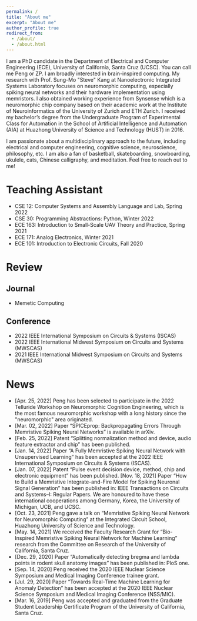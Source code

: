 ```yaml
---
permalink: /
title: "About me"
excerpt: "About me"
author_profile: true
redirect_from: 
  - /about/
  - /about.html
---
```


I am a PhD candidate in the Department of Electrical and Computer Engineering (ECE), University of California, Santa Cruz (UCSC). You can call me Peng or ZP. I am broadly interested in brain-inspired computing. My research with Prof. Sung-Mo "Steve" Kang at Nanoelectronic Integrated Systems Laboratory focuses on neuromorphic computing, especially spiking neural networks and their hardware implementation using memristors. I also obtained working experience from Synsense which is a neuromorphic chip company based on their academic work at the Institute of Neuroinformatics of the University of Zurich and ETH Zurich. I received my bachelor’s degree from the Undergraduate Program of Experimental Class for Automation in the School of Artificial Intelligence and Automation (AIA) at Huazhong University of Science and Technology (HUST) in 2016.

I am passionate about a multidisciplinary approach to the future, including electrical and computer engineering, cognitive science, neuroscience, philosophy, etc. I am also a fan of basketball, skateboarding, snowboarding, ukulele, cats, Chinese calligraphy, and meditation. Feel free to reach out to me!

# Teaching Assistant
* CSE 12: Computer Systems and Assembly Language and Lab, Spring 2022
* CSE 30: Programming Abstractions: Python, Winter 2022
* ECE 163: Introduction to Small-Scale UAV Theory and Practice, Spring 2021
* ECE 171: Analog Electronics, Winter 2021
* ECE 101: Introduction to Electronic Circuits, Fall 2020

# Review
## Journal
* Memetic Computing
## Conference
* 2022 IEEE International Symposium on Circuits & Systems (ISCAS)
* 2022 IEEE International Midwest Symposium on Circuits and Systems (MWSCAS)
* 2021 IEEE International Midwest Symposium on Circuits and Systems (MWSCAS)

# News
* [Apr. 25, 2022] Peng has been selected to participate in the 2022 Telluride Workshop on Neuromorphic Cognition Engineering, which is the most famous neuromorphic workshop with a long history since the "neuromorphic" area originated.
* [Mar. 02, 2022] Paper “SPICEprop: Backpropagating Errors Through Memristive Spiking Neural Networks” is available in arXiv.
* [Feb. 25, 2022] Patent “Splitting normalization method and device, audio feature extractor and chip” has been published.
* [Jan. 14, 2022] Paper “A Fully Memristive Spiking Neural Network with Unsupervised Learning” has been accepted at the 2022 IEEE International Symposium on Circuits & Systems (ISCAS).
* [Jan. 07, 2022] Patent “Pulse event decision device, method, chip and electronic equipment” has been published.
[Nov. 18, 2021] Paper “How to Build a Memristive Integrate-and-Fire Model for Spiking Neuronal Signal Generation” has been published in: IEEE Transactions on Circuits and Systems–I: Regular Papers. We are honoured to have these international cooperations among Germany, Korea, the University of Michigan, UCB, and UCSC.
* [Oct. 23, 2021] Peng gave a talk on “Memristive Spiking Neural Network for Neuromorphic Computing” at the Integrated Circuit School, Huazhong University of Science and Technology.
* [May. 14, 2021] We received the Faculty Research Grant for “Bio-Inspired Memristive Spiking Neural Network for Machine Learning” research from the Committee on Research of the University of California, Santa Cruz.
* [Dec. 29, 2020] Paper “Automatically detecting bregma and lambda points in rodent skull anatomy images” has been published in: PloS one.
* [Sep. 14, 2020] Peng received the 2020 IEEE Nuclear Science Symposium and Medical Imaging Conference trainee grant.
* [Jul. 29, 2020] Paper “Towards Real-Time Machine Learning for Anomaly Detection” has been accepted at the 2020 IEEE Nuclear Science Symposium and Medical Imaging Conference (NSS/MIC).
* [Mar. 16, 2019] Peng was accepted and graduated from the Graduate Student Leadership Certificate Program of the University of California, Santa Cruz.

